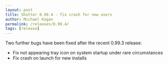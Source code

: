 ```yaml
---
layout: post
title: Shutter 0.99.4 - fix crash for new users
author: Michael Kogan
permalink: /releases/0.99.4/
tags: [release]
---
```


Two further bugs have been fixed after the recent 0.99.3 release:

* Fix not appearing tray icon on system startup under rare circumstances
* Fix crash on launch for new installs
